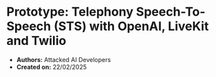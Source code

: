 # Prototype: Telephony Speech-To-Speech (STS) with OpenAI, LiveKit and Twilio

- **Authors:** Attacked AI Developers
- **Created on:** 22/02/2025

